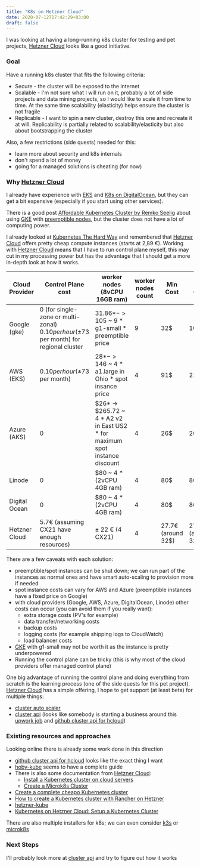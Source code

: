 ```yaml
---
title: "K8s on Hetzner Cloud"
date: 2020-07-12T17:42:29+03:00
draft: false
---
```


I was looking at having a long-running k8s cluster for testing and pet projects, [Hetzner Cloud][hetzner-cloud] looks like a good initiative.
<!--more-->

### Goal
Have a running k8s cluster that fits the following criteria:

* Secure - the cluster will be exposed to the internet
* Scalable - I'm not sure what I will run on it, probably a lot of side projects and data mining projects, so I would like to scale it from time to time. At the same time scalability (elasticity) helps ensure the cluster is not fragile
* Replicable - I want to spin a new cluster, destroy this one and recreate it at will. Replicability is partially related to scalability/elasticity but also about bootstrapping the cluster

Also, a few restrictions (side quests) needed for this:

* learn more about security and k8s internals
* don't spend a lot of money
* going for a managed solutions is cheating (for now)

### Why [Hetzner Cloud][Hetzner-Cloud]

I already have experience with [EKS](eks) and [K8s on DigitalOcean](do-k8s), but they can get a bit expensive (especially if you start using other services).

There is a good post [Affordable Kubernetes Cluster by Remko Seelig][affordable-kubernetes-cluster] about using [GKE][gke] with [preemptible nodes][preemptible-nodes], but the cluster does not have a lot of computing power.

I already looked at [Kubernetes The Hard Way][kubernetes-the-hard-way] and remembered that [Hetzner Cloud][hetzner-cloud] offers pretty cheap compute instances (starts at 2,89 €).
Working with [Hetzner Cloud][hetzner-cloud] means that I have to run control plane myself, this may cut in my processing power but has the advantage that I should get a more in-depth look at how it works.

| Cloud Provider | Control Plane cost                                                                        | worker nodes (8vCPU 16GB ram)                                                | worker nodes count | Min Cost           | Max Cost           |
|----------------|-------------------------------------------------------------------------------------------|------------------------------------------------------------------------------|--------------------|--------------------|--------------------|
| Google (gke)   | 0 (for single-zone or multi-zonal)  $0.10 per hour (± 73$ per month) for regional cluster | 31.86$* -> 105$ ~ 9 * g1-small * preemptible price                           | 9                  | 32$                | 105$               |
| AWS (EKS)      | $0.10 per hour (± 73$ per month)                                                          | 28$* -> 146$ ~ 4 * a1.large in Ohio * spot insance price                     | 4                  | 91$                | 219$               |
| Azure (AKS)    | 0                                                                                         | $26* -> $265.72 ~ 4 * A2 v2 in East US2 * for maximum spot instance discount | 4                  | 26$                | 265$               |
| Linode         | 0                                                                                         | $80 ~ 4 * (2vCPU 4GB ram)                                                    | 4                  | 80$                | 80$                |
| Digital Ocean  | 0                                                                                         | $80 ~ 4 * (2vCPU 4GB ram)                                                    | 4                  | 80$                | 80$                |
| Hetzner Cloud  | 5.7€ (assuming CX21 have enough resources)                                                | ± 22 € (4 CX21)                                                              | 4                  | 27.7€ (around 32$) | 27.7€ (around 32$) |


There are a few caveats with each solution:

* preemptible/spot instances can be shut down; we can run part of the instances as normal ones and have smart auto-scaling to provision more if needed
* spot instance costs can vary for AWS and Azure (preemptible instances have a fixed price on Google)
* with cloud providers (Google, AWS, Azure, DigitalOcean, Linode) other costs can occur (you can avoid them if you really want):
  - extra storage costs (PV's for example)
  - data transfer/networking costs
  - backup costs
  - logging costs (for example shipping logs to CloudWatch)
  - load balancer costs
* [GKE][gke] with g1-small may not be worth it as the instance is pretty underpowered
* Running the control plane can be tricky (this is why most of the cloud providers offer managed control plane)

One big advantage of running the control plane and doing everything from scratch is the learning process (one of the side quests for this pet project).
[Hetzner Cloud][hetzner-cloud] has a simple offering, I hope to get support (at least beta) for multiple things:

* [cluster auto scaler][cluster-auto-scaler]
* [cluster api][cluster-api] (looks like somebody is starting a business around this [upwork job][upwork-hcloud-job] and [github cluster api for hcloud][github-cluster-api-hcloud])


### Existing resources and approaches

Looking online there is already some work done in this direction

* [github cluster api for hcloud][github-cluster-api-hcloud] looks like the exact thing I want
* [hoby-kube][hoby-kube] seems to have a complete guide
* There is also some documentation from [Hetzner Cloud][hetzner-cloud]:
  * [Install a Kubernetes cluster on cloud servers][hcloud-install-kubernetes-cluster]
  * [Create a Microk8s Cluster][hcloud-create-microk8s-cluster]
* [Create a complete cheapo Kubernetes cluster][cheapo-k8s]
* [How to create a Kubernetes cluster with Rancher on Hetzner][k8s-hetzner-with-rancher]
* [hetzner-kube][hetzner-kube]
* [Kubernetes on Hetzner Cloud: Setup a Kubernetes Cluster][kubernetes-hetzner-setup]

There are also multiple installers for k8s; we can even consider [k3s][k3s] or [microk8s][microk8s]


### Next Steps

I'll probably look more at [cluster api][cluster-api] and try to figure out how it works



[hetzner-cloud]: https://www.hetzner.com/cloud
[eks]: https://aws.amazon.com/eks/
[kubernetes-the-hard-way]: https://github.com/kelseyhightower/kubernetes-the-hard-way
[do-k8s]: https://www.digitalocean.com/products/kubernetes/
[affordable-kubernetes-cluster]: https://devonblog.com/containers/affordable-kubernetes-cluster/
[gke]: https://cloud.google.com/kubernetes-engine
[preemptible-nodes]: https://cloud.google.com/kubernetes-engine/docs/how-to/preemptible-vms
[cluster-auto-scaler]: https://github.com/kubernetes/autoscaler/issues/2054
[cluster-api]: https://github.com/kubernetes-sigs/cluster-api
[upwork-hcloud-job]: https://www.upwork.com/jobs/Make-Kubernetes-cluster-production-ready-Hetzner-cloud-using-the-Cluster-API_~01c7e42d8122ac97ad
[github-cluster-api-hcloud]: https://github.com/cluster-api-provider-hcloud/cluster-api-provider-hcloud/
[hoby-kube]: https://github.com/hobby-kube/guide
[hcloud-install-kubernetes-cluster]: https://community.hetzner.com/tutorials/install-kubernetes-cluster
[hcloud-create-microk8s-cluster]: https://community.hetzner.com/tutorials/create-microk8s-cluster
[cheapo-k8s]: https://www.tmjohnson.co.uk/posts/k8s/
[k8s-hetzner-with-rancher]: https://medium.com/@jmrobles/how-to-create-a-kubernetes-cluster-with-rancher-on-hetzner-3b2f7f0c037a
[hetzner-kube]: https://github.com/xetys/hetzner-kube
[kubernetes-hetzner-setup]: https://metawave.ch/posts/kubernetes-hetzner-setup/
[k3s]: https://k3s.io/
[microk8s]: [https://microk8s.io/]
